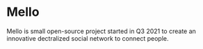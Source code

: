 # Mello

Mello is small open-source project started in Q3 2021 to create an innovative dectralized social network to connect people.
